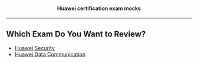 <div align="center">
  <h4>Huawei certification exam mocks</h4>
</div>

--- 

## Which Exam Do You Want to Review?

-  [Huawei Security](https://github.com/stilla1ex/hcia-certified/tree/main/Mocks)
-  [Huawei Data Communication](https://github.com/stilla1ex/huaweidatacomp)





